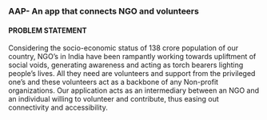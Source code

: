 <h3>AAP- An app that connects NGO and volunteers</h3>
<h4>PROBLEM STATEMENT</h4> 

Considering the socio-economic status of 138 crore population of our country, NGO’s in India have been rampantly working towards upliftment of social voids, generating awareness and acting as torch bearers lighting people’s lives.
All they need are volunteers and support from the privileged one’s and these volunteers act as a backbone of any Non-profit organizations.
Our application acts as an intermediary between an NGO and an individual willing to volunteer and contribute, thus easing out connectivity and accessibility.
